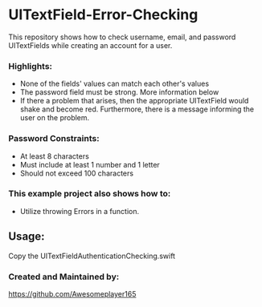 # UITextField-Error-Checking

This repository shows how to check username, email, and password UITextFields while creating an account for a user.

### Highlights:
- None of the fields' values can match each other's values
- The password field must be strong. More information below
- If there a problem that arises, then the appropriate UITextField would shake and become red. Furthermore, there is a message informing the user on the problem.

### Password Constraints:
- At least 8 characters
- Must include at least 1 number and 1 letter
- Should not exceed 100 characters

### This example project also shows how to:
- Utilize throwing Errors in a function.


## Usage: 

Copy the UITextFieldAuthenticationChecking.swift

### Created and Maintained by:

https://github.com/Awesomeplayer165
